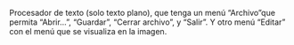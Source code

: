 Procesador de texto
(solo
texto
plano),
que
tenga
un
menú
“Archivo”que
permita
“Abrir…”,
“Guardar”,
“Cerrar
archivo”,
y
“Salir”.
Y
otro
menú
“Editar”
con
el
menú
que
se
visualiza
en
la
imagen.